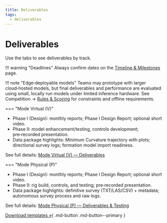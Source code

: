 ```yaml
---
title: Deliverables
tags:
  - deliverables
---
```


# Deliverables

Use the tabs to see deliverables by track.

!!! warning "Deadlines"
    Always confirm dates on the [Timeline & Milestones](../competition/timeline.md) page.

!!! note "Edge‑deployable models"
    Teams may prototype with larger cloud‑hosted models, but final deliverables and performance are evaluated using small, locally run models under limited inference hardware. See Competition → [Rules & Scoring](../competition/rules-scoring.md) for constraints and offline requirements.

=== "Mode Virtual (V)"

- Phase I (Design): monthly reports; Phase I Design Report; optional short video.
- Phase II: model enhancement/testing, controls development; pre‑recorded presentation.
- Data package highlights: Minimum Curvature trajectory with plots; directional survey logs; formation model import readiness.

See full details: [Mode Virtual (V) — Deliverables](group-a/deliverables.md)

=== "Mode Physical (P)"

- Phase I (Design): monthly reports; Phase I Design Report; optional short video.
- Phase II: rig build, controls, and testing; pre‑recorded presentation.
- Data package highlights: definitive survey (TXT/LAS/CSV) + metadata; autonomous survey process and raw logs.

See full details: [Mode Physical (P) — Deliverables & Testing](group-b/deliverables.md)

[Download templates »](../resources/downloads.md){ .md-button .md-button--primary }
